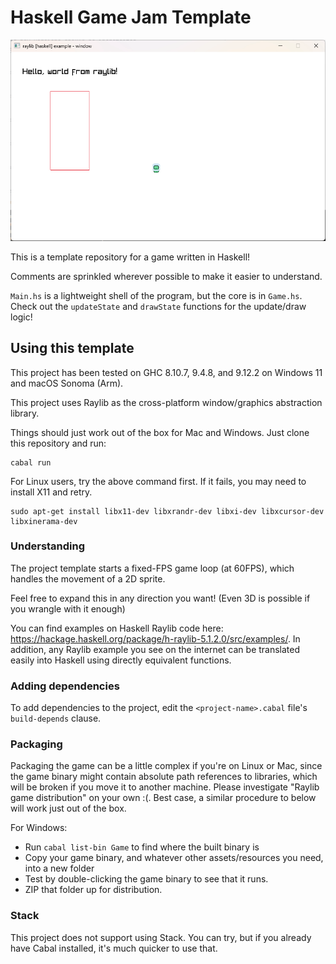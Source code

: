 # Haskell Game Jam Template

![Animated screenshot of the demo template game](./demo.gif)

This is a template repository for a game written in Haskell!

Comments are sprinkled wherever possible to make it easier to understand.

`Main.hs` is a lightweight shell of the program, but the core is in `Game.hs`.
Check out the `updateState` and `drawState` functions for the update/draw logic!

## Using this template

This project has been tested on GHC 8.10.7, 9.4.8, and 9.12.2 on Windows 11 and macOS Sonoma (Arm).

This project uses Raylib as the cross-platform window/graphics abstraction library.

Things should just work out of the box for Mac and Windows. Just clone this
repository and run:

```
cabal run
```

For Linux users, try the above command first. If it fails, you may need to install X11 and retry.

```
sudo apt-get install libx11-dev libxrandr-dev libxi-dev libxcursor-dev libxinerama-dev
```


### Understanding

The project template starts a fixed-FPS game loop (at 60FPS), which handles the movement of a 2D sprite.

Feel free to expand this in any direction you want! (Even 3D is possible if you wrangle with it enough)

You can find examples on Haskell Raylib code here: https://hackage.haskell.org/package/h-raylib-5.1.2.0/src/examples/.
In addition, any Raylib example you see on the internet can be translated easily into Haskell using directly equivalent functions.

### Adding dependencies

To add dependencies to the project, edit the `<project-name>.cabal` file's `build-depends` clause.

### Packaging

Packaging the game can be a little complex if you're on Linux or Mac, since the game binary might contain absolute path references to libraries, which will be broken if you move it to another machine. Please investigate "Raylib game distribution" on your own :(. Best case, a similar procedure to below will work just out of the box.

For Windows:
- Run `cabal list-bin Game` to find where the built binary is
- Copy your game binary, and whatever other assets/resources you need, into a new folder
- Test by double-clicking the game binary to see that it runs.
- ZIP that folder up for distribution.

### Stack

This project does not support using Stack. You can try, but if you already have Cabal installed, it's much quicker to use that.
